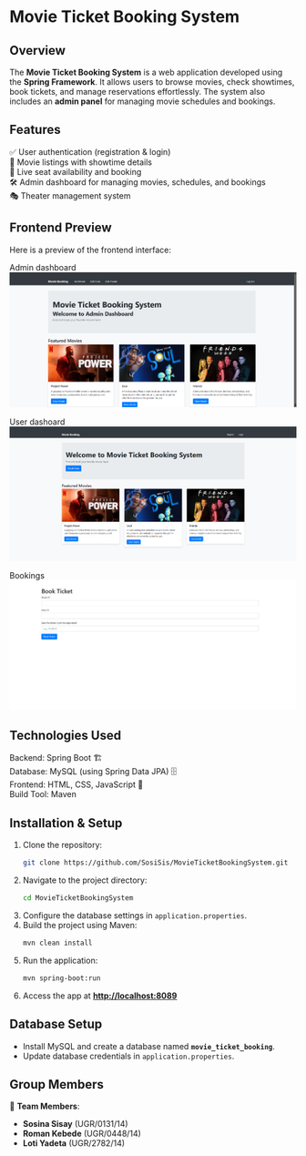 # Movie Ticket Booking System

## Overview
The **Movie Ticket Booking System** is a web application developed using the **Spring Framework**. It allows users to browse movies, check showtimes, book tickets, and manage reservations effortlessly. The system also includes an **admin panel** for managing movie schedules and bookings.

## Features
✅ User authentication (registration & login)  
🎥 Movie listings with showtime details  
🎫 Live seat availability and booking  
🛠️ Admin dashboard for managing movies, schedules, and bookings  
🎭 Theater management system  

## Frontend Preview
Here is a preview of the frontend interface:

 Admin dashboard
![Frontend Screenshot](movieticketbookingsystem/src/main/webapp/assets/frontend-screenshot/admin-dashboard.png)

User dashoard
![Frontend Screenshot](movieticketbookingsystem/src/main/webapp/assets/frontend-screenshot/user-dashboard.png)

Bookings
![Frontend Screenshot](movieticketbookingsystem/src/main/webapp/assets/frontend-screenshot/booking.png)




## Technologies Used
Backend: Spring Boot 🏗️  
Database: MySQL (using Spring Data JPA) 🗄️  
Frontend: HTML, CSS, JavaScript 🎨  
Build Tool: Maven 

## Installation & Setup

1. Clone the repository:
   ```sh
   git clone https://github.com/SosiSis/MovieTicketBookingSystem.git
   ```
2. Navigate to the project directory:
   ```sh
   cd MovieTicketBookingSystem
   ```
3. Configure the database settings in `application.properties`.
4. Build the project using Maven:
   ```sh
   mvn clean install
   ```
5. Run the application:
   ```sh
   mvn spring-boot:run
   ```
6. Access the app at **[http://localhost:8089](http://localhost:8089)**

## Database Setup

- Install MySQL and create a database named **`movie_ticket_booking`**.
- Update database credentials in `application.properties`.

## Group Members
👥 **Team Members**:
- **Sosina Sisay** (UGR/0131/14)
- **Roman Kebede** (UGR/0448/14)
- **Loti Yadeta** (UGR/2782/14)
